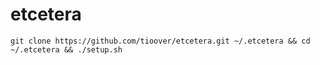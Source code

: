 # etcetera


```shell
git clone https://github.com/tioover/etcetera.git ~/.etcetera && cd ~/.etcetera && ./setup.sh
```
